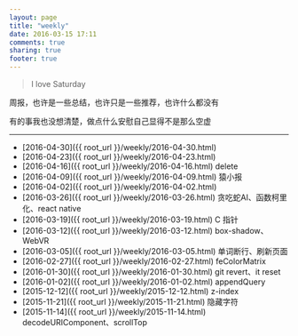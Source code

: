 ```yaml
---
layout: page
title: "weekly"
date: 2016-03-15 17:11
comments: true
sharing: true
footer: true
---
```


> I love Saturday

周报，也许是一些总结，也许只是一些推荐，也许什么都没有

有的事我也没想清楚，做点什么安慰自己显得不是那么空虚

---

- [2016-04-30]({{ root_url }}/weekly/2016-04-30.html)
- [2016-04-23]({{ root_url }}/weekly/2016-04-23.html)
- [2016-04-16]({{ root_url }}/weekly/2016-04-16.html) delete
- [2016-04-09]({{ root_url }}/weekly/2016-04-09.html) 猿小报
- [2016-04-02]({{ root_url }}/weekly/2016-04-02.html)
- [2016-03-26]({{ root_url }}/weekly/2016-03-26.html) 贪吃蛇AI、函数柯里化、react native
- [2016-03-19]({{ root_url }}/weekly/2016-03-19.html) C 指针
- [2016-03-12]({{ root_url }}/weekly/2016-03-12.html) box-shadow、WebVR
- [2016-03-05]({{ root_url }}/weekly/2016-03-05.html) 单词断行、刷新页面
- [2016-02-27]({{ root_url }}/weekly/2016-02-27.html) feColorMatrix
- [2016-01-30]({{ root_url }}/weekly/2016-01-30.html) git revert、it reset
- [2016-01-02]({{ root_url }}/weekly/2016-01-02.html) appendQuery
- [2015-12-12]({{ root_url }}/weekly/2015-12-12.html) z-index
- [2015-11-21]({{ root_url }}/weekly/2015-11-21.html) 隐藏字符
- [2015-11-14]({{ root_url }}/weekly/2015-11-14.html) decodeURIComponent、scrollTop
